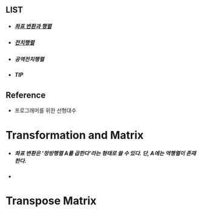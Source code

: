 ## LIST

* ##### [좌표 변환과 행렬](#transformation-and-matrix)

* ##### [전치행렬](#transpose-matrix)

* ##### 공역전치행렬

* ##### TIP

  ###### 

## Reference

- 프로그래머를 위한 선형대수









# Transformation and Matrix

- ##### 좌표 변환은 '정방행렬 A를 곱한다'라는 형태로 쓸 수 있다. 단, A에는 역행렬이 존재한다.

- 













# Transpose Matrix

